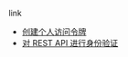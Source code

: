 link

- [创建个人访问令牌](https://github.com/settings/tokens)
- [对 REST API 进行身份验证](https://docs.github.com/zh/rest/overview/authenticating-to-the-rest-api)
